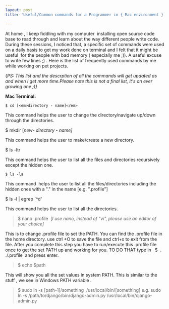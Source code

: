 ```yaml
---
layout: post
title: 'Useful/Common commands for a Programmer in { Mac environment }'

---
```

<p>
At home , I keep fiddling with my computer  installing open source code base to read through and learn about the way different people write code. During these sessions, I noticed that, a specific set of commands were used on a daily basis to get my work done on terminal and I felt that it might be useful  for the people with bad memory ( especially me ;)). A useful excuse to write few lines ;) . Here is the list of frequently used commands by me while working on pet projects.
</p>

<p>
{<em>PS: This list and the descrption of all the commands will get updated as and when I get more time.Please note this is not a final list, it's an ever growing one ;)}</em>
</p>

<p>
<strong>Mac Terminal:</strong>
</p>

	$ cd [<em>directory - name]</em>
<p>
This command helps the user to change the directory/navigate up/down through the directories.
</p>
	$ mkdir [<em>new- directory - name]</em>
<p>
This command helps the user to make/create a new directory.
</p>
	$ ls -ltr
<p>
This command helps the user to list all the files and directories recursively except the hidden one.
</p>

	$ ls -la
<p>
This command  helps the user to list all the files/directories including the hidden ones with a "." in the name [e.g. ".profile"]</p>
	$ ls -l | egrep `^d'
<p>
This command helps the user to list all the directories.
</p>
<blockquote>
	$ nano .profile  [<em>I use nano, instead of "vi", please use an editor of your choice]</em>	
</blockquote>

<p>
This is to change .profile file to set the PATH. You can find the .profile file in the home directory. use ctrl +O to save the file and ctrl+x to exit from the file. After you complete this step you have to run/execute this .profile file once to get the set PATH up and working for you. TO DO THAT type in   $  .  ./.profile  and press enter.
</p>
<blockquote>	$ echo $path 	</blockquote>
<p>
This will show you all the set values in system PATH. This is similar to the stuff , we see in Windows PATH variable .
</p>
<blockquote>
	$ sudo ln -s [path-1]/something  /usr/local/bin/[something]
	e.g. sudo ln -s /path/to/django/bin/django-admin.py /usr/local/bin/django-admin.py
</blockquote>
